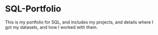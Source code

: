 # SQL-Portfolio
This is my portfolio for SQL, and includes my projects, and details where I got my datasets, and how I worked with them.
